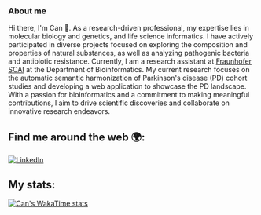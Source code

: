 ### About me
Hi there, I'm Can 👋. As a research-driven professional, my expertise lies in molecular biology and genetics, and life science informatics. I have actively participated in diverse projects focused on exploring the composition and properties of natural substances, as well as analyzing pathogenic bacteria and antibiotic resistance. Currently, I am a research assistant at [Fraunhofer SCAI](https://www.scai.fraunhofer.de/) at the Department of Bioinformatics. My current research focuses on the automatic semantic harmonization of Parkinson's disease (PD) cohort studies and developing a web application to showcase the PD landscape. With a passion for bioinformatics and a commitment to making meaningful contributions, I aim to drive scientific discoveries and collaborate on innovative research endeavors.

## Find me around the web 🌍:
[![LinkedIn](https://img.shields.io/badge/LinkedIn-0077B5?style=for-the-badge&logo=linkedin&logoColor=white)](https://www.linkedin.com/in/mehmet-can-ay)

## My stats:

[![Can's WakaTime stats](https://github-readme-stats.vercel.app/api/wakatime?username=mehmetcanay&layout=compact&theme=dark&hide=csv,text,TSConfig,YAML&display_format=percent&custom_title=Top&nbsp;Languages&langs_count=7)](https://github.com/anuraghazra/github-readme-stats)
